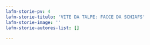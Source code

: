 ```yaml
---
lafm-storie-pv: 4
lafm-storie-titulo: 'VITE DA TALPE: FACCE DA SCHIAFS'
lafm-storie-image: ''
lafm-storie-autores-list: []

---
```


